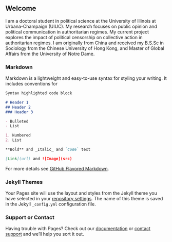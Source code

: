 
## Welcome

I am a doctoral student in political science at the University of Illinois at Urbana-Champaign (UIUC). My research focuses on public opinion and political communication in authoritarian regimes. My current project explores the impact of political censorship on collective action in authoritarian regimes. I am originally from China and received my B.S.Sc in Sociology from the Chinese University of Hong Kong, and Master of Global Affairs from the University of Notre Dame.



### Markdown

Markdown is a lightweight and easy-to-use syntax for styling your writing. It includes conventions for

```markdown
Syntax highlighted code block

# Header 1
## Header 2
### Header 3

- Bulleted
- List

1. Numbered
2. List

**Bold** and _Italic_ and `Code` text

[Link](url) and ![Image](src)
```

For more details see [GitHub Flavored Markdown](https://guides.github.com/features/mastering-markdown/).

### Jekyll Themes

Your Pages site will use the layout and styles from the Jekyll theme you have selected in your [repository settings](https://github.com/ShuyuanShen/personalweb/settings). The name of this theme is saved in the Jekyll `_config.yml` configuration file.

### Support or Contact

Having trouble with Pages? Check out our [documentation](https://help.github.com/categories/github-pages-basics/) or [contact support](https://github.com/contact) and we’ll help you sort it out.
